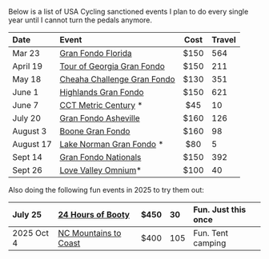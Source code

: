Below is a list of USA Cycling sanctioned events I plan to do every single year until I cannot turn the pedals anymore.

| Date      | Event                                                                                    | Cost | Travel |
| :-------- | :--------------------------------------------------------------------------------------- | :--: | :----- |
| Mar 23    | [Gran Fondo Florida](https://www.granfondonationalseries.com/gran-fondo-florida/)        | $150 | 564    |
| April 19  | [Tour of Georgia Gran Fondo](https://www.granfondonationalseries.com/gran-fondo-georgia) | $150 | 211    |
| May 18    | [Cheaha Challenge Gran Fondo](https://www.cheahachallenge.com/)                          | $130 | 351    |
| June 1    | [Highlands Gran Fondo](https://www.granfondonationalseries.com/gran-fondo-highlands/)    | $150 | 621    |
| June 7    | [CCT Metric Century](https://raceroster.com/events/2025/99053/cct) *                     | $45  | 10     |
| July 20   | [Gran Fondo Asheville](https://www.granfondonationalseries.com/gran-fondo-asheville/)    | $160 | 126    |
| August 3  | [Boone Gran Fondo](https://www.granfondonationalseries.com/gran-fondo-boone/)            | $160 | 98     |
| August 17 | [Lake Norman Gran Fondo](https://lakenormanfondo.com/) *                                 | $80  | 5      |
| Sept 14   | [Gran Fondo Nationals](https://www.granfondonationalseries.com/gran-fondo-maryland/)     | $150 | 392    |
|  Sept 26  | [Love Valley Omnium](https://www.lovevalleyroubaix.com/)*                                | $100 | 40     |

Also doing the following fun events in 2025 to try them out:

|  July 25   | [24 Hours of Booty](https://24foundation.org/24-hours-of-booty/)                   | $450 | 30  | Fun. Just this once |
| :--------- | :--------------------------------------------------------------------------------- | :--: | :-- | :------------------ |
| 2025 Oct 4 | [NC Mountains to Coast](https://ncsports.org/event/cyclenc_mountainstocoast_ride/) | $400 | 105 | Fun. Tent camping   |
